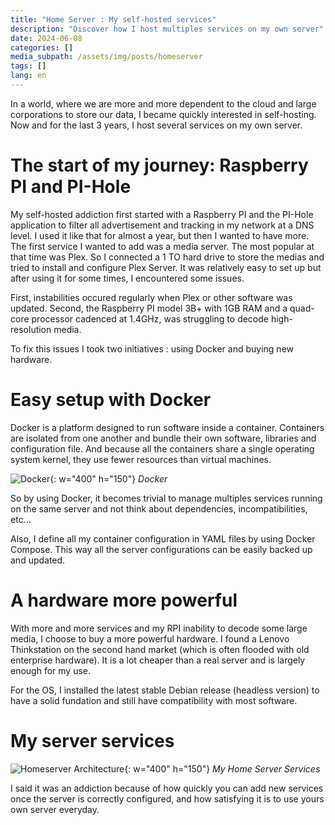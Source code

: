 ```yaml
---
title: "Home Server : My self-hosted services"
description: "Discover how I host multiples services on my own server"
date: 2024-06-08
categories: []
media_subpath: /assets/img/posts/homeserver
tags: [] 
lang: en
---
```


In a world, where we are more and more dependent to the cloud and large corporations to store our data, I became quickly interested in self-hosting. Now and for the last 3 years, I host several services on my own server.

# The start of my journey: Raspberry PI and PI-Hole 

My self-hosted addiction first started with a Raspberry PI and the PI-Hole application to filter all advertisement and tracking in my network at a DNS level. I used it like that for almost a year, but then I wanted to have more. 
The first service I wanted to add was a media server. The most popular at that time was Plex. 
So I connected a 1 TO hard drive to store the medias and tried to install and configure Plex Server. It was relatively easy to set up but after using it for some times, I encountered some issues. 

First, instabilities occured regularly when Plex or other software was updated. 
Second, the Raspberry PI model 3B+ with 1GB RAM and a quad-core processor cadenced at 1.4GHz, was struggling to decode high-resolution media. 

To fix this issues I took two initiatives : using Docker and buying new hardware.

# Easy setup with Docker

Docker is a platform designed to run software inside a container. Containers are isolated from one another and bundle their own software, libraries and configuration file. And because all the containers share a single operating system kernel, they use fewer resources than virtual machines.

![Docker](docker.png){: w="400" h="150"}
_Docker_

So by using Docker, it becomes trivial to manage multiples services running on the same server and not think about dependencies, incompatibilities, etc...

Also, I define all my container configuration in YAML files by using Docker Compose. This way all the server configurations can be easily backed up and updated.

# A hardware more powerful

With more and more services and my RPI inability to decode some large media, I choose to buy a more powerful hardware. I found a Lenovo Thinkstation on the second hand market (which is often flooded with old enterprise hardware). It is a lot cheaper than a real server and is largely enough for my use.


For the OS, I installed the latest stable Debian release (headless version) to have a solid fundation and still have compatibility with most software.


# My server services


![Homeserver Architecture](beniserv.png){: w="400" h="150"}
_My Home Server Services_


I said it was an addiction because of how quickly you can add new services once the server is correctly configured, and how satisfying it is to use yours own server everyday.